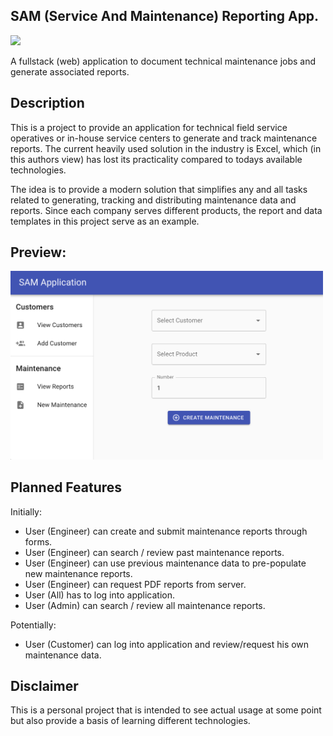 ## SAM (Service And Maintenance) Reporting App.

<img src="https://img.shields.io/badge/Project%20Status-WIP-red?style=plastic"/>

A fullstack (web) application to document technical maintenance jobs and generate associated reports.

## Description

This is a project to provide an application for technical field service operatives or in-house service centers to generate and track maintenance reports. The current heavily used solution in the industry is Excel, which (in this authors view) has lost its practicality compared to todays available technologies.

The idea is to provide a modern solution that simplifies any and all tasks related to generating, tracking and distributing maintenance data and reports. Since each company serves different products, the report and data templates in this project serve as an example.

## Preview:

<img src="./frontend/assets/samplePicture.png" width='500'>

## Planned Features

Initially:

- User (Engineer) can create and submit maintenance reports through forms.
- User (Engineer) can search / review past maintenance reports.
- User (Engineer) can use previous maintenance data to pre-populate new maintenance reports.
- User (Engineer) can request PDF reports from server.
- User (All) has to log into application.
- User (Admin) can search / review all maintenance reports.

Potentially:

- User (Customer) can log into application and review/request his own maintenance data.

## Disclaimer

This is a personal project that is intended to see actual usage at some point but also provide a basis of learning different technologies.
